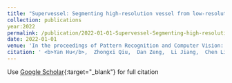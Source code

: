```yaml
---
title: "Supervessel: Segmenting high-resolution vessel from low-resolution retinal image"
collection: publications
year:2022
permalink: /publication/2022-01-01-Supervessel-Segmenting-high-resolution-vessel-from-low-resolution-retinal-image
date: 2022-01-01
venue: 'In the proceedings of Pattern Recognition and Computer Vision: 5th Chinese Conference, PRCV 2022, Shenzhen, China, November 4--7, 2022, Proceedings, Part II'
citation: ' <b>Yan Hu</b>,  Zhongxi Qiu,  Dan Zeng,  Li Jiang,  Chen Lin,  Jiang Liu, &quot;Supervessel: Segmenting high-resolution vessel from low-resolution retinal image.&quot; In the proceedings of Pattern Recognition and Computer Vision: 5th Chinese Conference, PRCV 2022, Shenzhen, China, November 4--7, 2022, Proceedings, Part II, 2022.'
---
```

Use [Google Scholar](https://scholar.google.com/scholar?q=Supervessel:+Segmenting+high+resolution+vessel+from+low+resolution+retinal+image){:target="_blank"} for full citation